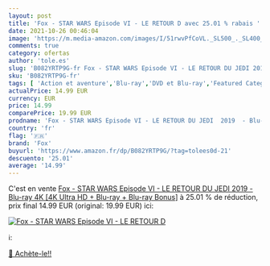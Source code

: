 ```yaml
---
layout: post
title: 'Fox - STAR WARS Episode VI - LE RETOUR D avec 25.01 % rabais '
date: 2021-10-26 00:46:04
image: 'https://m.media-amazon.com/images/I/51rwvPfCoVL._SL500_._SL400_.jpg'
comments: true
category: ofertas
author: 'tole.es'
slug: 'B082YRTP9G-fr Fox - STAR WARS Episode VI - LE RETOUR DU JEDI 2019 - Blu-...'
sku: 'B082YRTP9G-fr'
tags: [ 'Action et aventure','Blu-ray','DVD et Blu-ray','Featured Categories','Films','Science-fiction','fox', ]
actualPrice: 14.99 EUR
currency: EUR
price: 14.99
comparePrice: 19.99 EUR
prodname: 'Fox - STAR WARS Episode VI - LE RETOUR DU JEDI  2019  - Blu-ray 4K [4K Ultra HD + Blu-ray + Blu-ray Bonus]'
country: 'fr'
flag: '🇫🇷'
brand: 'Fox'
buyurl: 'https://www.amazon.fr/dp/B082YRTP9G/?tag=tolees0d-21'
descuento: '25.01'
average: '14.99'
---
```


C'est en vente [Fox - STAR WARS Episode VI - LE RETOUR DU JEDI  2019  - Blu-ray 4K [4K Ultra HD + Blu-ray + Blu-ray Bonus]](https://www.amazon.fr/dp/B082YRTP9G/?tag=tolees0d-21)  à  25.01 % de réduction, prix final  14.99 EUR (original: 19.99 EUR) ici:

[![Fox - STAR WARS Episode VI - LE RETOUR D](https://m.media-amazon.com/images/I/51rwvPfCoVL._SL500_._SL400_.jpg)](https://www.amazon.fr/dp/B082YRTP9G/?tag=tolees0d-21)

ℹ️:


[🛒 Achète-le!!](https://www.amazon.fr/dp/B082YRTP9G/?tag=tolees0d-21)
